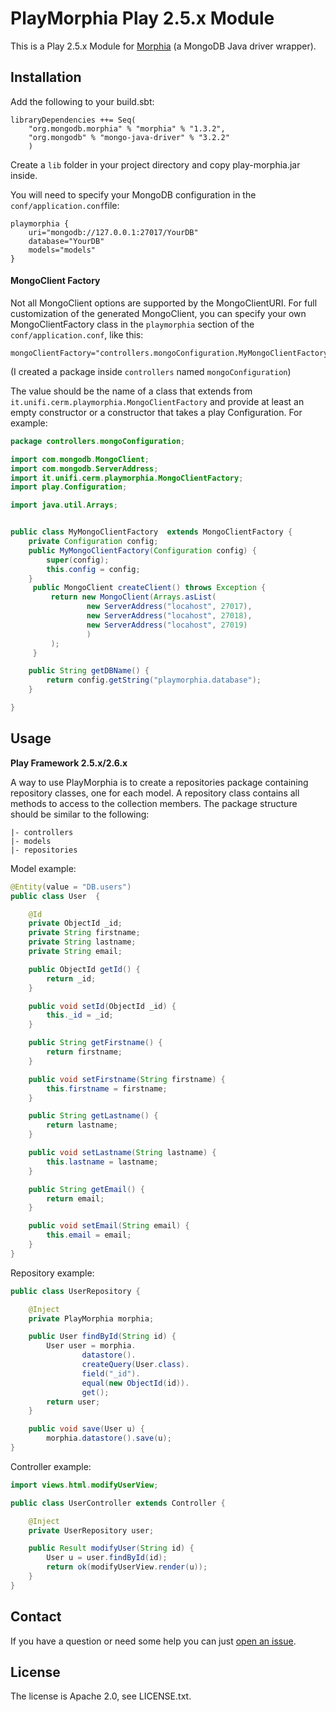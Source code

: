 PlayMorphia Play 2.5.x Module
=====================================

This is a Play 2.5.x Module for [Morphia](http://mongodb.github.io/morphia/)
(a MongoDB Java driver wrapper).

Installation
-----------

Add the following to your build.sbt:

    libraryDependencies ++= Seq(
        "org.mongodb.morphia" % "morphia" % "1.3.2",
        "org.mongodb" % "mongo-java-driver" % "3.2.2"
        )


Create a `lib` folder in your project directory and copy play-morphia.jar inside.

You will need to specify your MongoDB configuration in the `conf/application.conf`file:

    playmorphia {
        uri="mongodb://127.0.0.1:27017/YourDB"
        database="YourDB"
        models="models"
    }


#### MongoClient Factory

Not all MongoClient options are supported by the MongoClientURI.  For full customization of the generated MongoClient, you can specify your own MongoClientFactory class in the `playmorphia` section of the `conf/application.conf`, like this:

    mongoClientFactory="controllers.mongoConfiguration.MyMongoClientFactory"

(I created a package inside `controllers` named `mongoConfiguration`)

The value should be the name of a class that extends from `it.unifi.cerm.playmorphia.MongoClientFactory` and provide at least an empty constructor or a constructor that takes a play Configuration.  For example:

```java
package controllers.mongoConfiguration;

import com.mongodb.MongoClient;
import com.mongodb.ServerAddress;
import it.unifi.cerm.playmorphia.MongoClientFactory;
import play.Configuration;

import java.util.Arrays;


public class MyMongoClientFactory  extends MongoClientFactory {
    private Configuration config;
    public MyMongoClientFactory(Configuration config) {
        super(config);
        this.config = config;
    }
     public MongoClient createClient() throws Exception {
         return new MongoClient(Arrays.asList(
                 new ServerAddress("locahost", 27017),
                 new ServerAddress("locahost", 27018),
                 new ServerAddress("locahost", 27019)
                 )
         );
     }

    public String getDBName() {
        return config.getString("playmorphia.database");
    }

}
```

Usage
-----

**Play Framework 2.5.x/2.6.x**

A way to use PlayMorphia is to create a repositories package containing repository classes, one for each model. A repository class contains all methods to access to the collection members.
The package structure should be similar to the following:
```
|- controllers
|- models
|- repositories
```

Model example:

```java
@Entity(value = "DB.users")
public class User  {

    @Id
    private ObjectId _id;
    private String firstname;
    private String lastname;
    private String email;

    public ObjectId getId() {
        return _id;
    }

    public void setId(ObjectId _id) {
        this._id = _id;
    }

    public String getFirstname() {
        return firstname;
    }

    public void setFirstname(String firstname) {
        this.firstname = firstname;
    }

    public String getLastname() {
        return lastname;
    }

    public void setLastname(String lastname) {
        this.lastname = lastname;
    }

    public String getEmail() {
        return email;
    }

    public void setEmail(String email) {
        this.email = email;
    }
}
```

Repository example:

```java
public class UserRepository {

    @Inject
    private PlayMorphia morphia;

    public User findById(String id) {
        User user = morphia.
                datastore().
                createQuery(User.class).
                field("_id").
                equal(new ObjectId(id)).
                get();
        return user;
    }

    public void save(User u) {
        morphia.datastore().save(u);
}
```

Controller example:

```java
import views.html.modifyUserView;

public class UserController extends Controller {

    @Inject
    private UserRepository user;

    public Result modifyUser(String id) {
        User u = user.findById(id);
        return ok(modifyUserView.render(u));
    }
}
```


Contact
-------

If you have a question or need some help you can just [open an issue](https://github.com/morellik/play-morphia/issues). 

License
-------

The license is Apache 2.0, see LICENSE.txt.
